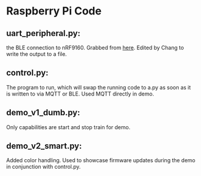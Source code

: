 # Raspberry Pi Code
## uart_peripheral.py:
the BLE connection to nRF9160. Grabbed from [here](https://scribles.net/creating-ble-gatt-server-uart-service-on-raspberry-pi/). Edited by Chang to write the output to a file.
## control.py:
The program to run, which will swap the running code to a.py as soon as it is written to via MQTT or BLE. Used MQTT directly in demo.
## demo_v1_dumb.py:
Only capabilities are start and stop train for demo.
## demo_v2_smart.py:
Added color handling. Used to showcase firmware updates during the demo in conjunction with control.py. 
